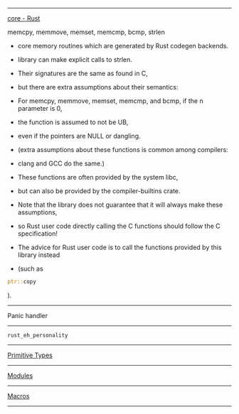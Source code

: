 ____

[core - Rust](https://doc.rust-lang.org/nightly/core/index.html)

memcpy, memmove, memset, memcmp, bcmp, strlen 

- core memory routines which are generated by Rust codegen backends.

- library can make explicit calls to strlen.

- Their signatures are the same as found in C,

- but there are extra assumptions about their semantics:

- For memcpy, memmove, memset, memcmp, and bcmp, if the n parameter is 0,

- the function is assumed to not be UB,

- even if the pointers are NULL or dangling.

- (extra assumptions about these functions is common among compilers:

- clang and GCC do the same.)

- These functions are often provided by the system libc,

- but can also be provided by the compiler-builtins crate.

- Note that the library does not guarantee that it will always make these assumptions,

- so Rust user code directly calling the C functions should follow the C specification!

- The advice for Rust user code is to call the functions provided by this library instead

- (such as

```rust
ptr::copy
```

).

____

Panic handler

____

`rust_eh_personality`

____

[Primitive Types](https://doc.rust-lang.org/nightly/core/index.html#primitives)

____

[Modules](https://doc.rust-lang.org/nightly/core/index.html#modules)

____

[Macros](https://doc.rust-lang.org/nightly/core/index.html#macros)

____

